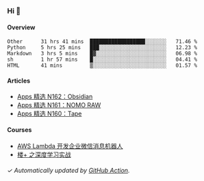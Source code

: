 ### Hi 👋

#### Overview

<!--START_SECTION:waka-->
```text
Other      31 hrs 41 mins  ██████████████████░░░░░░░   71.46 % 
Python     5 hrs 25 mins   ███░░░░░░░░░░░░░░░░░░░░░░   12.23 % 
Markdown   3 hrs 5 mins    █▓░░░░░░░░░░░░░░░░░░░░░░░   06.98 % 
sh         1 hr 57 mins    █░░░░░░░░░░░░░░░░░░░░░░░░   04.41 % 
HTML       41 mins         ▒░░░░░░░░░░░░░░░░░░░░░░░░   01.57 % 
```
<!--END_SECTION:waka-->

#### Articles

<!-- BLOG:START -->
- [Apps 精选 N162：Obsidian](https://huhuhang.com/post/product-hunt/product-hunt-n162)
- [Apps 精选 N161：NOMO RAW](https://huhuhang.com/post/product-hunt/product-hunt-n161)
- [Apps 精选 N160：Tape](https://huhuhang.com/post/product-hunt/product-hunt-n160)
<!-- BLOG:END -->

#### Courses

<!-- SYL:START -->
- [AWS Lambda 开发企业微信消息机器人](https://lanqiao.cn/courses/2868)
- [楼+ 之深度学习实战](https://lanqiao.cn/courses/2617)
<!-- SYL:END -->

###### ✓ Automatically updated by [GitHub Action](https://github.com/huhuhang/huhuhang/actions).
